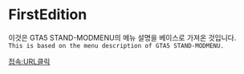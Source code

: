 # FirstEdition

이것은 GTA5 STAND-MODMENU의 메뉴 설명을 베이스로 가져온 것입니다.<br>
``This is based on the menu description of GTA5 STAND-MODMENU.``

[접속:URL클릭](https://farrelllukas.github.io/FirstEdition/)
